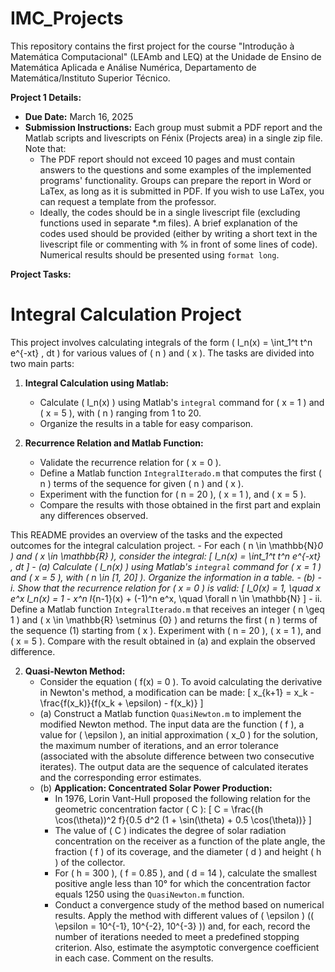 # IMC_Projects
This repository contains the first project for the course "Introdução à Matemática Computacional" (LEAmb and LEQ) at the Unidade de Ensino de Matemática Aplicada e Análise Numérica, Departamento de Matemática/Instituto Superior Técnico.

**Project 1 Details:**
- **Due Date:** March 16, 2025
- **Submission Instructions:** Each group must submit a PDF report and the Matlab scripts and livescripts on Fénix (Projects area) in a single zip file. Note that:
    - The PDF report should not exceed 10 pages and must contain answers to the questions and some examples of the implemented programs' functionality. Groups can prepare the report in Word or LaTex, as long as it is submitted in PDF. If you wish to use LaTex, you can request a template from the professor.
    - Ideally, the codes should be in a single livescript file (excluding functions used in separate *.m files). A brief explanation of the codes used should be provided (either by writing a short text in the livescript file or commenting with % in front of some lines of code). Numerical results should be presented using `format long`.

**Project Tasks:**
# Integral Calculation Project

This project involves calculating integrals of the form \( I_n(x) = \int_1^t t^n e^{-xt} \, dt \) for various values of \( n \) and \( x \). The tasks are divided into two main parts:

1. **Integral Calculation using Matlab:**
    - Calculate \( I_n(x) \) using Matlab's `integral` command for \( x = 1 \) and \( x = 5 \), with \( n \) ranging from 1 to 20.
    - Organize the results in a table for easy comparison.

2. **Recurrence Relation and Matlab Function:**
    - Validate the recurrence relation for \( x = 0 \).
    - Define a Matlab function `IntegralIterado.m` that computes the first \( n \) terms of the sequence for given \( n \) and \( x \).
    - Experiment with the function for \( n = 20 \), \( x = 1 \), and \( x = 5 \).
    - Compare the results with those obtained in the first part and explain any differences observed.

This README provides an overview of the tasks and the expected outcomes for the integral calculation project.
    - For each \( n \in \mathbb{N}_0 \) and \( x \in \mathbb{R} \), consider the integral:
            \[
            I_n(x) = \int_1^t t^n e^{-xt} \, dt
            \]
      - (a) Calculate \( I_n(x) \) using Matlab's `integral` command for \( x = 1 \) and \( x = 5 \), with \( n \in [1, 20] \). Organize the information in a table.
      - (b) 
            - i. Show that the recurrence relation for \( x = 0 \) is valid:
                 \[
                 I_0(x) = 1, \quad x e^x I_n(x) = 1 - x^n I_{n-1}(x) + (-1)^n e^x, \quad \forall n \in \mathbb{N}
                 \]
            - ii. Define a Matlab function `IntegralIterado.m` that receives an integer \( n \geq 1 \) and \( x \in \mathbb{R} \setminus \{0\} \) and returns the first \( n \) terms of the sequence (1) starting from \( x \). Experiment with \( n = 20 \), \( x = 1 \), and \( x = 5 \). Compare with the result obtained in (a) and explain the observed difference.

2. **Quasi-Newton Method:**
     - Consider the equation \( f(x) = 0 \). To avoid calculating the derivative in Newton's method, a modification can be made:
         \[
         x_{k+1} = x_k - \frac{f(x_k)}{f(x_k + \epsilon) - f(x_k)}
         \]
     - (a) Construct a Matlab function `QuasiNewton.m` to implement the modified Newton method. The input data are the function \( f \), a value for \( \epsilon \), an initial approximation \( x_0 \) for the solution, the maximum number of iterations, and an error tolerance (associated with the absolute difference between two consecutive iterates). The output data are the sequence of calculated iterates and the corresponding error estimates.
     - (b) **Application: Concentrated Solar Power Production:**
         - In 1976, Lorin Vant-Hull proposed the following relation for the geometric concentration factor \( C \):
             \[
             C = \frac{(h \cos(\theta))^2 f}{0.5 d^2 (1 + \sin(\theta) + 0.5 \cos(\theta))}
             \]
         - The value of \( C \) indicates the degree of solar radiation concentration on the receiver as a function of the plate angle, the fraction \( f \) of its coverage, and the diameter \( d \) and height \( h \) of the collector.
         - For \( h = 300 \), \( f = 0.85 \), and \( d = 14 \), calculate the smallest positive angle less than 10° for which the concentration factor equals 1250 using the `QuasiNewton.m` function.
         - Conduct a convergence study of the method based on numerical results. Apply the method with different values of \( \epsilon \) (\( \epsilon = 10^{-1}, 10^{-2}, 10^{-3} \)) and, for each, record the number of iterations needed to meet a predefined stopping criterion. Also, estimate the asymptotic convergence coefficient in each case. Comment on the results.